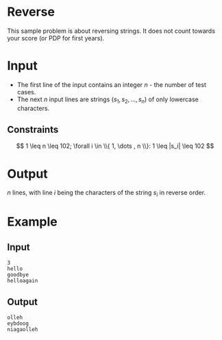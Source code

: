 Reverse
=======




This sample problem is about reversing strings. It does not count towards your score (or PDP for first years).

# Input
* The first line of the input contains an integer $n$ - the number of test cases.
* The next $n$ input lines are strings $(s_1, s_2, . . . , s_n)$ of only lowercase characters.

## Constraints
$$ 1 \leq n \leq 102; \forall i \in \\{ 1, \dots , n \\}: 1 \leq |s_i| \leq 102 $$

# Output
$n$ lines, with line $i$ being the characters of the string $s_i$ in reverse order.

# Example

## Input
```
3
hello
goodbye
helloagain
```

## Output
```
olleh
eybdoog
niagaolleh
```

